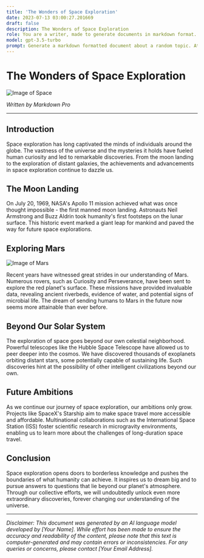 ```yaml
---
title: 'The Wonders of Space Exploration'
date: 2023-07-13 03:00:27.201669
draft: false
description: The Wonders of Space Exploration
role: You are a writer, made to generate documents in markdown format. It is very important that all of the documents you generate are in valid markdown format.
model: gpt-3.5-turbo
prompt: Generate a markdown formatted document about a random topic. At the bottom, include a disclaimer explaining that the document was generated by you. The first line of the document should be the title. Make sure that the entire document is in proper markdown format, using a mix of various tags to make the document visually appealing.
---
```


# The Wonders of Space Exploration

![Image of Space](https://example.com/space_image.jpg)

*Written by Markdown Pro*

---

## Introduction

Space exploration has long captivated the minds of individuals around the globe. The vastness of the universe and the mysteries it holds have fueled human curiosity and led to remarkable discoveries. From the moon landing to the exploration of distant galaxies, the achievements and advancements in space exploration continue to dazzle us.

## The Moon Landing

On July 20, 1969, NASA's Apollo 11 mission achieved what was once thought impossible - the first manned moon landing. Astronauts Neil Armstrong and Buzz Aldrin took humanity's first footsteps on the lunar surface. This historic event marked a giant leap for mankind and paved the way for future space explorations.

## Exploring Mars

![Image of Mars](https://example.com/mars_image.jpg)

Recent years have witnessed great strides in our understanding of Mars. Numerous rovers, such as Curiosity and Perseverance, have been sent to explore the red planet's surface. These missions have provided invaluable data, revealing ancient riverbeds, evidence of water, and potential signs of microbial life. The dream of sending humans to Mars in the future now seems more attainable than ever before.

## Beyond Our Solar System

The exploration of space goes beyond our own celestial neighborhood. Powerful telescopes like the Hubble Space Telescope have allowed us to peer deeper into the cosmos. We have discovered thousands of exoplanets orbiting distant stars, some potentially capable of sustaining life. Such discoveries hint at the possibility of other intelligent civilizations beyond our own.

## Future Ambitions

As we continue our journey of space exploration, our ambitions only grow. Projects like SpaceX's Starship aim to make space travel more accessible and affordable. Multinational collaborations such as the International Space Station (ISS) foster scientific research in microgravity environments, enabling us to learn more about the challenges of long-duration space travel.

## Conclusion

Space exploration opens doors to borderless knowledge and pushes the boundaries of what humanity can achieve. It inspires us to dream big and to pursue answers to questions that lie beyond our planet's atmosphere. Through our collective efforts, we will undoubtedly unlock even more extraordinary discoveries, forever changing our understanding of the universe.

---

*Disclaimer: This document was generated by an AI language model developed by [Your Name]. While effort has been made to ensure the accuracy and readability of the content, please note that this text is computer-generated and may contain errors or inconsistencies. For any queries or concerns, please contact [Your Email Address].*